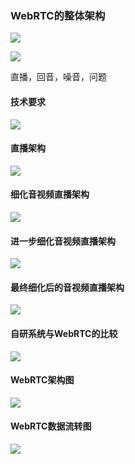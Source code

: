 ### WebRTC的整体架构

![](F:\code_reference\AoLyu.github.io\docs\assets\img\2022-09-22\fast_00-28-08.png)

![](F:\code_reference\AoLyu.github.io\docs\assets\img\2022-09-22\fast_00-28-30.png)



直播，回音，噪音，问题

#### 技术要求

![](F:\code_reference\AoLyu.github.io\docs\assets\img\2022-09-22\fast_00-31-52.png)



#### 直播架构

![](F:\code_reference\AoLyu.github.io\docs\assets\img\2022-09-22\fast_00-57-54.png)



#### 细化音视频直播架构

![](F:\code_reference\AoLyu.github.io\docs\assets\img\2022-09-22\fast_00-58-35.png)



#### 进一步细化音视频直播架构

![](F:\code_reference\AoLyu.github.io\docs\assets\img\2022-09-22\fast_00-59-01.png)



#### 最终细化后的音视频直播架构

![](F:\code_reference\AoLyu.github.io\docs\assets\img\2022-09-22\fast_00-59-58.png)

#### 自研系统与WebRTC的比较

![](F:\code_reference\AoLyu.github.io\docs\assets\img\2022-09-22\fast_01-00-42.png)



#### WebRTC架构图

![](F:\code_reference\AoLyu.github.io\docs\assets\img\2022-09-22\fast_01-01-55.png)





#### WebRTC数据流转图

![](F:\code_reference\AoLyu.github.io\docs\assets\img\2022-09-22\fast_01-04-26.png)



